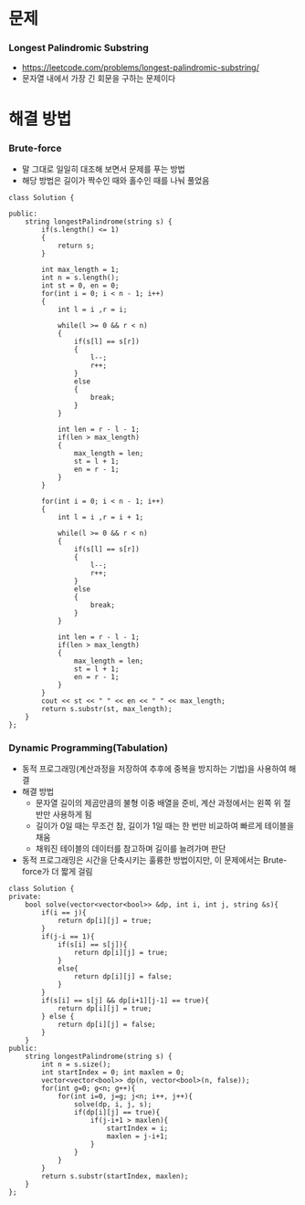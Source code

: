 
# 문제

### Longest Palindromic Substring
 - https://leetcode.com/problems/longest-palindromic-substring/
 - 문자열 내에서 가장 긴 회문을 구하는 문제이다

# 해결 방법

### Brute-force
 - 말 그대로 일일히 대조해 보면서 문제를 푸는 방법
 - 해당 방법은 길이가 짝수인 때와 홀수인 때를 나눠 풀었음

```
class Solution {
   
public:
    string longestPalindrome(string s) {
        if(s.length() <= 1)
        {
            return s;
        }

        int max_length = 1;
        int n = s.length();
        int st = 0, en = 0;
        for(int i = 0; i < n - 1; i++)
        {
            int l = i ,r = i;

            while(l >= 0 && r < n)
            {
                if(s[l] == s[r])
                {
                    l--;
                    r++;
                }
                else
                {
                    break;
                }   
            }

            int len = r - l - 1;
            if(len > max_length)
            {
                max_length = len;
                st = l + 1;
                en = r - 1;   
            }
        }

        for(int i = 0; i < n - 1; i++)
        {
            int l = i ,r = i + 1;

            while(l >= 0 && r < n)
            {
                if(s[l] == s[r])
                {
                    l--;
                    r++;
                }
                else
                {
                    break;
                }      
            }

            int len = r - l - 1;
            if(len > max_length)
            {
                max_length = len;
                st = l + 1;
                en = r - 1;            
            }
        }
        cout << st << " " << en << " " << max_length;
        return s.substr(st, max_length);
    }
};
```

### Dynamic Programming(Tabulation)

 - 동적 프로그래밍(계산과정을 저장하여 추후에 중복을 방지하는 기법)을 사용하여 해결
 - 해결 방법
   - 문자열 길이의 제곰만큼의 불형 이중 배열을 준비, 계산 과정에서는 왼쪽 위 절반만 사용하게 됨
   - 길이가 0일 때는 무조건 참, 길이가 1일 때는 한 번만 비교하여 빠르게 테이블을 채움
   - 채워진 테이블의 데이터를 참고하며 길이를 늘려가며 판단
 - 동적 프로그래밍은 시간을 단축시키는 훌륭한 방법이지만, 이 문제에서는 Brute-force가 더 짧게 걸림
```
class Solution {
private: 
    bool solve(vector<vector<bool>> &dp, int i, int j, string &s){
        if(i == j){
            return dp[i][j] = true;
        }
        if(j-i == 1){
            if(s[i] == s[j]){
                return dp[i][j] = true;
            }
            else{
                return dp[i][j] = false;
            }
        }
        if(s[i] == s[j] && dp[i+1][j-1] == true){
            return dp[i][j] = true;
        } else {
            return dp[i][j] = false;
        }
    }
public:
    string longestPalindrome(string s) {
        int n = s.size();
        int startIndex = 0; int maxlen = 0;
        vector<vector<bool>> dp(n, vector<bool>(n, false));
        for(int g=0; g<n; g++){
            for(int i=0, j=g; j<n; i++, j++){
                solve(dp, i, j, s);
                if(dp[i][j] == true){
                    if(j-i+1 > maxlen){
                        startIndex = i;
                        maxlen = j-i+1;
                    }
                }
            }
        }
        return s.substr(startIndex, maxlen);
    }
};
```